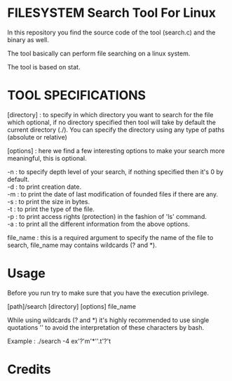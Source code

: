 # FILESYSTEM Search Tool For Linux

In this repository you find the source code of the tool (search.c) and the binary as well.

The tool basically can perform file searching on a linux system.

The tool is based on stat.

# TOOL SPECIFICATIONS

[directory] : to specify in which directory you want to search for the file which optional, if no directory specified then tool will take by default the current directory (./). You can specify the directory using any type of paths (absolute or relative)

[options] : here we find a few interesting options to make your search more meaningful, this is optional.

-n : to specify depth level of your search, if nothing specified then it's 0 by default.<br />
-d : to print creation date.<br />
-m : to print the date of last modification of founded files if there are any.<br />
-s : to print the size in bytes.<br />
-t : to print the type of the file.<br />
-p : to print access rights (protection) in the fashion of 'ls'  command.<br />
-a : to print all the different information from the above options.<br />

file_name : this is a required argument to specify the name of the file to search, file_name may contains wildcards (? and *).<br />

# Usage

Before you run try to make sure that you have the execution privilege.<br />

[path]/search [directory] [options] file_name<br />

While using wildcards (? and *) it's highly recommended to use single quotations '' to avoid the interpretation of these characters by bash.<br />

Example : ./search -4 ex'?'m'*''.t'?'t<br />

# Credits
